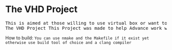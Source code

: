 # The VHD Project 
<pre>
This is aimed at those willing to use virtual box or want to preform deep virtualization.
The VHD Project This Project was made to help Advance work with virtualization Softtware.
</pre>

How to build: 
`You can use nmake and the Makefile if it exist yet otherwise use build tool of choice and a clang compiler`
